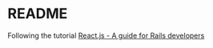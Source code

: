 # README

Following the tutorial [React.js - A guide for Rails developers](https://www.airpair.com/reactjs/posts/reactjs-a-guide-for-rails-developers)